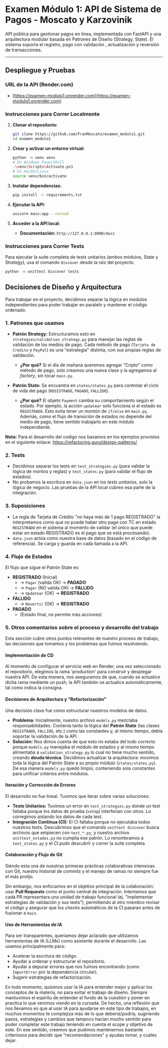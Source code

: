 # Examen Módulo 1: API de Sistema de Pagos - Moscato y Karzovinik

API pública para gestionar pagos en línea, implementada con FastAPI y una arquitectura modular basada en Patrones de Diseño (Strategy, State). El sistema soporta el registro, pago con validación  , actualización y reversión de transacciones.

---

## Despliegue y Pruebas

### URL de la API (Render.com)

* [https://examen-modulo1.onrender.com](https://examen-modulo1.onrender.com)

### Instrucciones para Correr Localmente

1.  **Clonar el repositorio:**
    ```bash
    git clone https://github.com/FranMoscato/examen_modulo1.git
    cd examen_modulo1
    ```

2.  **Crear y activar un entorno virtual:**
    ```bash
    python -m venv venv
    # En Windows PowerShell
    .\venv\Scripts\Activate.ps1
    # En macOS/Linux
    source venv/bin/activate
    ```

3.  **Instalar dependencias:**
    ```bash
    pip install -r requirements.txt
    ```

4.  **Ejecutar la API:**
    ```bash
    uvicorn main:app --reload
    ```

5.  **Acceder a la API local:**
    * **Documentación:** `http://127.0.0.1:8000/docs`

### Instrucciones para Correr Tests

Para ejecutar la suite completa de tests unitarios (ambos módulos, State y Strategy), usa el comando `discover` desde la raíz del proyecto:

```bash
python -m unittest discover tests
```

## Decisiones de Diseño y Arquitectura

Para trabajar en el proyecto, decidimos separar la lógica en módulos independientes para poder trabajar en paralelo y mantener el código ordenado.

### 1. Patrones que usamos

* **Patrón Strategy:** Estructuramos esto en `strategies/validation_strategy.py` para manejar las reglas de validación de los medios de pago. Cada método de pago (`Tarjeta de Credito` y `PayPal`) es una "estrategia" distinta, con sus propias reglas de validación.
    * **¿Por qué?** Si el dia de mañana queremos agregar "Cripto" como método de pago, solo creamos una nueva clase y la agregamos al *factory*, sin tocar `main.py`.

* **Patrón State:** Se encuentra en `states/states.py` para controlar el ciclo de vida del pago (`REGISTRADO`, `PAGADO`, `FALLIDO`).
    * **¿Por qué?** El objeto `Payment` cambia su comportamiento según el estado. Por ejemplo, la acción `updatear` solo funciona si el estado es `REGISTRADO`. Esto evita tener un montón de `if/else` en `main.py`. Además, como el flujo de transición de estados no depende del medio de pago, tiene sentido trabajarlo en este módulo independiente.
 
**Nota:** Para el desarrollo del codigo nos basamos en los ejemplos provistos en el siguiente enlace: https://refactoring.guru/design-patterns/

### 2. Tests

* Decidimos separar los tests en `test_strategies.py` (para validar la lógica de montos y reglas) y `test_states.py` (para validar el flujo de estados).
* No probamos la escritura en `data.json` en los *tests unitarios*, solo la lógica de negocio. Las pruebas de la API local cubren esa parte de la integración.

### 3. Suposiciones

* La regla de Tarjeta de Crédito "no haya más de 1 pago REGISTRADO" la interpretamos como que no puede haber otro pago con TC en estado `REGISTRADO` en el sistema al momento de validar (el único que puede estar en estado REGISTRADO es el pago que se está procesando).
* `data.json` actúa como nuestra base de datos (basado en el código de referencia). Se carga y guarda en cada llamada a la API.

### 4. Flujo de Estados

El flujo que sigue el Patrón State es:

* **REGISTRADO** (Inicial)
    * $\rightarrow$ `Pagar` (valida OK) $\rightarrow$ **PAGADO**
    * $\rightarrow$ `Pagar` (NO valida OK) $\rightarrow$ **FALLIDO**
    * $\rightarrow$ `Updatear` (OK) $\rightarrow$ **REGISTRADO**
* **FALLIDO**
    * $\rightarrow$ `Revertir` (OK) $\rightarrow$ **REGISTRADO**
* **PAGADO**
    * (Estado final, no permite más acciones)

### 5. Otros comentarios sobre el proceso y desarrollo del trabajo

Esta sección cubre otros puntos relevantes de nuestro proceso de trabajo, las decisiones que tomamos y los problemas que fuimos resolviendo.

#### Implementación de CD

Al momento de configurar el servicio web en Render, una vez seleccionado el repositorio, elegimos la rama 'production' para construir y desplegar nuestra API. De esta manera, nos aseguramos de que, cuando se actualice dicha rama mediante un push, la API también se actualice automáticamente, tal como indica la consigna.

#### Decisiones de Arquitectura y "Refactorización"

Una decisión clave fue cómo estructurar nuestros modelos de datos.

* **Problema:** Inicialmente, nuestro archivo `models.py` mezclaba responsabilidades. Contenía tanto la lógica del **Patrón State** (las clases `REGISTRADO`, `FALLIDO`, etc.) como las constantes y, al mismo tiempo, debía soportar la validación de la API.
* **Solución:** Nos dimos cuenta de que esto no estaba del todo correcto porque `models.py` manejaba el módulo de estados y al mismo tiempo alimentaba a `validation_strategy.py` lo cual no tiene mucho sentido, creando **deuda técnica**.
Decidimos actualizar la arquitectura: movimos toda la lógica del Patrón State a su propio módulo (`states/states.py`). De esa manera `models.py` quedó limpio, conteniendo solo constantes para unificar criterios entre módulos.

#### Iteración y Corrección de Errores

El desarrollo no fue lineal. Tuvimos que iterar sobre varias soluciones:

* **Tests Unitarios:** Tuvimos un error en `test_strategies.py` donde un test fallaba porque los datos de prueba (`setUp`) interferían con otros. Lo corregimos aislando los datos de cada test.
* **Integración Continua (CI):** El CI fallaba porque no ejecutaba todos nuestros tests. Descubrimos que el comando `unittest discover` busca archivos que empiecen con `test_*.py`, y nuestro archivo `unittest_estados.py` no cumplía ese patrón. Lo renombramos a `test_states.py` y el CI pudo descubrir y correr la suite completa.

#### Colaboración y Flujo de Git

Siendo esta una de nuestras primeras prácticas colaborativas intensivas con Git, nuestro historial de *commits* y el manejo de ramas no siempre fue el más prolijo.

Sin embargo, nos enfocamos en el objetivo principal de la colaboración: usar **Pull Requests** como el punto central de integración. Intentamos que cada PR representara una unidad de trabajo funcional (ej. "implementar estrategias de validación y sus tests"), permitiendo al otro miembro revisar el código y asegurar que los *checks* automáticos de la CI pasaran antes de fusionar a `main`.

#### Uso de Herramientas de IA

Para ser transparentes, queriamos dejar aclarado que utilizamos herramientas de IA (LLMs) como asistente durante el desarrollo. Las usamos principalmente para:
* Acelerar la escritura de código.
* Ayudar a ordenar y estructurar el repositorio.
* Ayudar a depurar errores que nos fuimos encontrando (como `ImportError` por la dependencia circular).
* Sugerir estrategias de refactorización.

En todo momento, quisimos usar la IA para entender mejor y aplicar los conceptos de la materia, no para evitar el trabajo de diseño. Siempre mantuvimos el espiritu de entender el fondo de la cuestión y poner en practica lo que venimos viendo en la cursada. De hecho, una reflexión que nos llevamos es que al usar IA para ayudarse en este tipo de trabajos, en muchos momentos te complejiza más de lo que debería/podría, sugiriendo pasos, estrategias y cambios que tampoco hacían mucho sentido para poder completar este trabajo teniendo en cuenta el scope y objetivo de este. En ese sentido, creemos que pudimos mantenernos bastante criteriosos para decidir que "recomendaciones" y ayudas tomar, y cuáles dejar.
